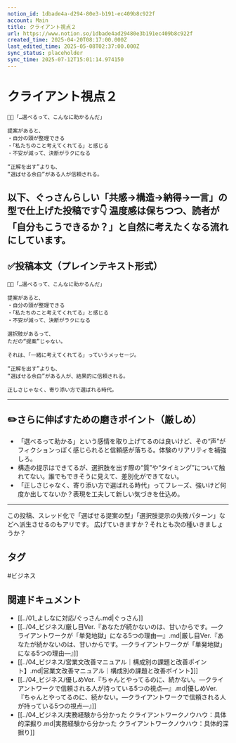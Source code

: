 ```yaml
---
notion_id: 1dbade4a-d294-80e3-b191-ec409b8c922f
account: Main
title: クライアント視点２
url: https://www.notion.so/1dbade4ad29480e3b191ec409b8c922f
created_time: 2025-04-20T08:17:00.000Z
last_edited_time: 2025-05-08T02:37:00.000Z
sync_status: placeholder
sync_time: 2025-07-12T15:01:14.974150
---
```

# クライアント視点２

```plain text
👩‍💼「…選べるって、こんなに助かるんだ」

提案があると、
・自分の頭が整理できる
・「私たちのこと考えてくれてる」と感じる
・不安が減って、決断がラクになる

“正解を出す”よりも、
“選ばせる余白”がある人が信頼される。
```
以下、ぐっさんらしい「共感→構造→納得→一言」の型で仕上げた投稿です👇
温度感は保ちつつ、読者が「自分もこうできるか？」と自然に考えたくなる流れにしています。
---
## ✅投稿本文（プレインテキスト形式）
```plain text
👩‍💼「…選べるって、こんなに助かるんだ」

提案があると、
・自分の頭が整理できる
・「私たちのこと考えてくれてる」と感じる
・不安が減って、決断がラクになる

選択肢があるって、
ただの“提案”じゃない。

それは、「一緒に考えてくれてる」っていうメッセージ。

“正解を出す”よりも、
“選ばせる余白”がある人が、結果的に信頼される。

正しさじゃなく、寄り添い方で選ばれる時代。

```
---
## ✏️さらに伸ばすための磨きポイント（厳しめ）
- 「選べるって助かる」という感情を取り上げてるのは良いけど、その“声”がフィクションっぽく感じられると信頼感が落ちる。体験のリアリティを補強しろ。
- 構造の提示はできてるが、選択肢を出す際の“質”や“タイミング”について触れてない。誰でもできそうに見えて、差別化ができてない。
- 「正しさじゃなく、寄り添い方で選ばれる時代」ってフレーズ、強いけど何度か出してないか？表現を工夫して新しい気づきを仕込め。
---
この投稿、スレッド化で「選ばせる提案の型」「選択肢提示の失敗パターン」などへ派生させるのもアリです。
広げていきますか？それとも次の種いきましょうか？

## タグ

#ビジネス 

## 関連ドキュメント

- [[../01_よしなに対応/ぐっさん.md|ぐっさん]]
- [[../04_ビジネス/厳し目Ver.『あなたが続かないのは、甘いからです。—クライアントワークが「単発地獄」になる5つの理由—』.md|厳し目Ver.『あなたが続かないのは、甘いからです。—クライアントワークが「単発地獄」になる5つの理由—』]]
- [[../04_ビジネス/営業文改善マニュアル｜構成別の課題と改善ポイント】.md|営業文改善マニュアル｜構成別の課題と改善ポイント】]]
- [[../04_ビジネス/優しめVer.『ちゃんとやってるのに、続かない。—クライアントワークで信頼される人が持っている5つの視点—』.md|優しめVer.『ちゃんとやってるのに、続かない。—クライアントワークで信頼される人が持っている5つの視点—』]]
- [[../04_ビジネス/実務経験から分かった クライアントワークノウハウ：具体的深掘り.md|実務経験から分かった クライアントワークノウハウ：具体的深掘り]]
